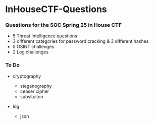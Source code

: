 # InHouseCTF-Questions
### Questions for the SOC Spring 25 in House CTF

- 5 Threat Intelligence questions
- 3 different categories for password cracking & 3 different hashes
- 5 OSINT challenges
- 2 Log challenges

### To Do 
- cryptography
  - steganography
  - ceaser cipher
  - subsituiton
 
- log
  - json

